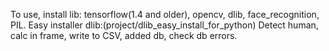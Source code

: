To use, install lib: tensorflow(1.4 and older), opencv, dlib, face_recognition, PIL.
  Easy installer dlib:(project/dlib_easy_install_for_python)
  Detect human, calc in frame, write to CSV, added db, check db errors.
